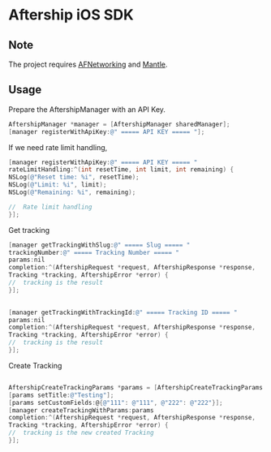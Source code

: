 Aftership iOS SDK
=============

## Note

The project requires [AFNetworking](https://github.com/AFNetworking/AFNetworking) and [Mantle](https://github.com/Mantle/Mantle).

## Usage

Prepare the AftershipManager with an API Key.

``` objective-c
AftershipManager *manager = [AftershipManager sharedManager];
[manager registerWithApiKey:@" ===== API KEY ===== "];
```

If we need rate limit handling,

``` objective-c
[manager registerWithApiKey:@" ===== API KEY ===== "
rateLimitHandling:^(int resetTime, int limit, int remaining) {
NSLog(@"Reset time: %i", resetTime);
NSLog(@"Limit: %i", limit);
NSLog(@"Remaining: %i", remaining);

//  Rate limit handling
}];

```

Get tracking

``` objective-c
[manager getTrackingWithSlug:@" ===== Slug ===== "
trackingNumber:@" ===== Tracking Number ===== "
params:nil
completion:^(AftershipRequest *request, AftershipResponse *response, 
Tracking *tracking, AftershipError *error) {
//  tracking is the result
}];
  
```

``` objective-c
[manager getTrackingWithTrackingId:@" ===== Tracking ID ===== "
params:nil
completion:^(AftershipRequest *request, AftershipResponse *response, 
Tracking *tracking, AftershipError *error) {
//  tracking is the result
}];

```

Create Tracking

``` objective-c

AftershipCreateTrackingParams *params = [AftershipCreateTrackingParams paramsWithTrackingNumber:@" ===== Tracking Number ===== "];
[params setTitle:@"Testing"];
[params setCustomFields:@{@"111": @"111", @"222": @"222"}];
[manager createTrackingWithParams:params
completion:^(AftershipRequest *request, AftershipResponse *response, 
Tracking *tracking, AftershipError *error) {
//  tracking is the new created Tracking
}];

```

